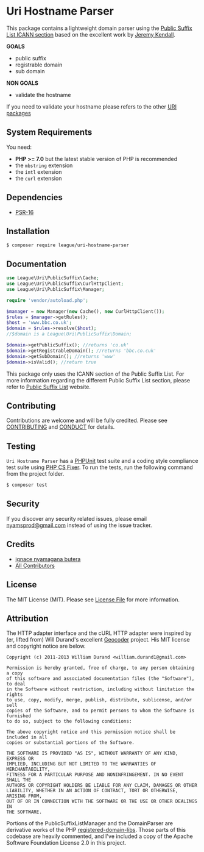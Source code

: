 Uri Hostname Parser
=======

This package contains a lightweight domain parser using the [Public Suffix List ICANN section](http://publicsuffix.org/) based on the excellent work by [Jeremy Kendall](https://github.com/jeremykendall/php-domain-parser/).

**GOALS**

- public suffix
- registrable domain
- sub domain

**NON GOALS**

- validate the hostname

If you need to validate your hostname please refers to the other [URI](https://github.com/thephpleague/uri-parser) [packages](https://github.com/thephpleague/uri-components)

System Requirements
-------

You need:

- **PHP >= 7.0** but the latest stable version of PHP is recommended
- the `mbstring` extension
- the `intl` extension
- the `curl` extension

Dependencies
-------

- [PSR-16](http://www.php-fig.org/psr/psr-16/)

Installation
--------

```
$ composer require league/uri-hostname-parser
```

Documentation
--------

```php
use League\Uri\PublicSuffix\Cache;
use League\Uri\PublicSuffix\CurlHttpClient;
use League\Uri\PublicSuffix\Manager;

require 'vendor/autoload.php';

$manager = new Manager(new Cache(), new CurlHttpClient());
$rules = $manager->getRules();
$host = 'www.bbc.co.uk';
$domain = $rules->resolve($host);
//$domain is a League\Uri\PublicSuffix\Domain;

$domain->getPublicSuffix(); //returns 'co.uk'
$domain->getRegistrableDomain(); //returns 'bbc.co.cuk'
$domain->getSubDomain(); //returns 'www'
$domain->isValid(); //return true
```

This package only uses the ICANN section of the Public Suffix List. For more information regarding the different Public Suffix List section, please refer to [Public Suffix List](http://publicsuffix.org/) website.


Contributing
-------

Contributions are welcome and will be fully credited. Please see [CONTRIBUTING](.github/CONTRIBUTING.md) and [CONDUCT](CONDUCT.md) for details.

Testing
-------

`Uri Hostname Parser` has a [PHPUnit](https://phpunit.de) test suite and a coding style compliance test suite using [PHP CS Fixer](http://cs.sensiolabs.org/). To run the tests, run the following command from the project folder.

``` bash
$ composer test
```

Security
-------

If you discover any security related issues, please email nyamsprod@gmail.com instead of using the issue tracker.

Credits
-------

- [ignace nyamagana butera](https://github.com/nyamsprod)
- [All Contributors](https://github.com/thephpleague/uri/contributors)

License
-------

The MIT License (MIT). Please see [License File](LICENSE) for more information.

Attribution
-------

The HTTP adapter interface and the cURL HTTP adapter were inspired by (er,
lifted from) Will Durand's excellent
[Geocoder](https://github.com/willdurand/Geocoder) project.  His MIT license and
copyright notice are below.

```
Copyright (c) 2011-2013 William Durand <william.durand1@gmail.com>

Permission is hereby granted, free of charge, to any person obtaining a copy
of this software and associated documentation files (the "Software"), to deal
in the Software without restriction, including without limitation the rights
to use, copy, modify, merge, publish, distribute, sublicense, and/or sell
copies of the Software, and to permit persons to whom the Software is furnished
to do so, subject to the following conditions:

The above copyright notice and this permission notice shall be included in all
copies or substantial portions of the Software.

THE SOFTWARE IS PROVIDED "AS IS", WITHOUT WARRANTY OF ANY KIND, EXPRESS OR
IMPLIED, INCLUDING BUT NOT LIMITED TO THE WARRANTIES OF MERCHANTABILITY,
FITNESS FOR A PARTICULAR PURPOSE AND NONINFRINGEMENT. IN NO EVENT SHALL THE
AUTHORS OR COPYRIGHT HOLDERS BE LIABLE FOR ANY CLAIM, DAMAGES OR OTHER
LIABILITY, WHETHER IN AN ACTION OF CONTRACT, TORT OR OTHERWISE, ARISING FROM,
OUT OF OR IN CONNECTION WITH THE SOFTWARE OR THE USE OR OTHER DEALINGS IN
THE SOFTWARE.
```

Portions of the PublicSuffixListManager and the DomainParser are derivative
works of the PHP
[registered-domain-libs](https://github.com/usrflo/registered-domain-libs).
Those parts of this codebase are heavily commented, and I've included a copy of
the Apache Software Foundation License 2.0 in this project.